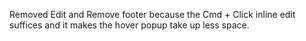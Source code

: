 Removed Edit and Remove footer because
the Cmd + Click inline edit suffices and it 
makes the hover popup take up less space.